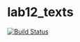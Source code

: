# lab12_texts
[![Build Status](https://travis-ci.org/xiibug/lab12_texts.svg?branch=main)](https://travis-ci.org/xiibug/lab12_texts)
